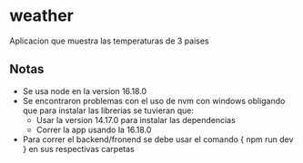 # weather
Aplicacion que muestra las temperaturas de 3 paises

## Notas
- Se usa node en la version 16.18.0
- Se encontraron problemas con el uso de nvm con windows obligando que para instalar las librerias se tuvieran que:
  - Usar la version 14.17.0 para instalar las dependencias
  - Correr la app usando la 16.18.0
- Para correr el backend/fronend se debe usar el comando { npm run dev } en sus respectivas carpetas
